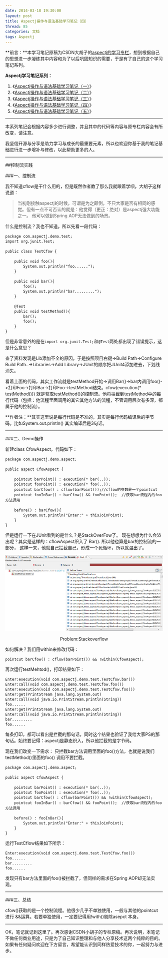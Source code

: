 ```yaml
---
date: 2014-03-18 19:30:00
layout: post
title: Aspectj操作与语法基础学习笔记（四）
thread: 85
categories: 文档
tags: Aspectj
---
```


**前言：**本学习笔记原稿为CSDN大胡子的[aspectj的学习专栏](http://my.csdn.net/zl3450341)，想到根据自己的思想进一步凝练其中内容和为了以后巩固知识的需要，于是有了自己的这个学习笔记系列。

**Aspectj学习笔记系列：**

1. 《[Aspectj操作与语法基础学习笔记（一）](http://hijiangtao.github.io/2014/03/18/AspectjStudyNode1/)》
2. 《[Aspectj操作与语法基础学习笔记（二）](http://hijiangtao.github.io/2014/03/18/AspectjStudyNode2/)》
3. 《[Aspectj操作与语法基础学习笔记（三）](http://hijiangtao.github.io/2014/03/18/AspectjStudyNode3/)》 
4. 《[Aspectj操作与语法基础学习笔记（四）](http://hijiangtao.github.io/2014/03/18/AspectjStudyNode4/)》
5. 《[Aspectj操作与语法基础学习笔记（五）](http://hijiangtao.github.io/2014/03/18/AspectjStudyNode5/)》

----

本系列笔记会根据内容多少进行调整，并且其中的代码等内容与原专栏内容会有所改变，请注意。

我坚信开源与分享是助力学习与成长的最重要元素，所以也欢迎你基于我的笔记基础进行进一步增补与修改，以此帮助更多的人。

----

##控制流实践

###一、控制流

我不知道cflow是干什么用的，但是既然作者教了那么我就跟着学呗。大胡子这样说道：

>当初刚接触aspectj的时候，可谓是为之颠倒，不只大家是否有相同的感觉。但有一点不可否认的就是：他觉得（更正：绝对）是aspectj强大功能之一。 他可以做到Spring AOP无法做到的场景。

什么是控制流？我也不知道。所以先看一段代码：

```
package com.aspectj.demo.test;
import org.junit.Test;

public class TestCfow {

	public void foo(){
		System.out.println("foo......");
	}
	
	public void bar(){
		foo();
		System.out.println("bar.........");
	}
	
	@Test
	public void testMethod(){
		bar();
		foo();
	}
}
```

但是非常意外的是在`import org.junit.Test;`和`@Test`两处都出现了错误提示，这是什么意思？

查了资料发现是Lib添加不全的原因，于是按照项目右键->Build Path->Configure Build Path..->Libraries->Add Library->JUnit的顺序把JUnit4添加进去，下划线消失。

看着上面的代码，其实工作流就是testMethod开始->调用Bar()->bar内调用foo()->打印Foo->打印Bar->打印Foo->testMethod结束。cfow(execution(* testMethod())) 就是获取testMethod()的控制流。他将拦截到testMethod中的每行代码（包括：他流程里面调用的其它其他方法的流程，不管调用层次有多深，都属于他的控制流）。

**作者注：**其实这里说是每行代码是不准的，其实是每行代码编译后的字节码。比如System.out.println() 其实编译后是3句话。

----

###二、Demo操作

新建class CfowAspect，代码如下：

```
package com.aspectj.demo.aspect;  
  
public aspect CfowAspect {
  
    pointcut barPoint() : execution(* bar(..));  
    pointcut fooPoint() : execution(* foo(..));  
    pointcut barCfow() : cflow(barPoint());//cflow的参数是一个pointcut  
    pointcut fooInBar() : barCfow() && fooPoint();  //获取bar流程内的foo方法调用  
      
    before() : barCfow(){  
        System.out.println("Enter:" + thisJoinPoint);  
    }
}
```

但是运行一下在JUnit看到的是什么？是StackOverFow了。 现在想想为什么会溢出呢？其实是这样的：cflowAspect织入了 Bar(). 所以他也算是bar的控制流的一部分， 这样一来，他就自己拦截自己，形成一个死循环，所以就溢出了。

![Stackoverflow](/assets/2014-03-18-Aspectj-Stackoverflow.png "Stackoverflow")
<center>Problem:Stackoverflow</center>

如何解决？我们用within来修改代码：

```
pointcut barCfow() : cflow(barPoint()) && !within(CfowAspect);  
```

再次运行testMehtod()，打印结果如下：

```
Enter:execution(void com.aspectj.demo.test.TestCfow.bar())
Enter:call(void com.aspectj.demo.test.TestCfow.foo())
Enter:execution(void com.aspectj.demo.test.TestCfow.foo())
Enter:get(PrintStream java.lang.System.out)
Enter:call(void java.io.PrintStream.println(String))
foo......
Enter:get(PrintStream java.lang.System.out)
Enter:call(void java.io.PrintStream.println(String))
bar.........
foo......
```

每条打印，都可以看出是拦截的那句话，同时这个结果也验证了我给大家PS的那句话。始终要记得：aspectj是静态织入，所以他拦截的是字节码。

现在我们改变一下需求：  只拦截bar方法调用里面的foo()方法，也就是说我们testMethod()里面的foo() 调用不要拦截。

```
package com.aspectj.demo.aspect;  
  
public aspect CfowAspect {
  
    pointcut barPoint() : execution(* bar(..));  
    pointcut fooPoint() : execution(* foo(..));  
    pointcut barCfow() : cflow(barPoint()) && !within(CfowAspect);  
    pointcut fooInBar() : barCfow() && fooPoint();  //获取bar流程内的foo方法调用  
      
    before() : fooInBar(){  
        System.out.println("Enter:" + thisJoinPoint);  
    }
}
```

运行TestCflow结果如下所示：

```
Enter:execution(void com.aspectj.demo.test.TestCfow.foo())
foo......
bar.........
foo......
```

发现只有bar方法里面的foo()被拦截了，但同样的需求在Spring AOP却无法实现。

----

###三、总结

cfow()获取的是一个控制流程。他很少几乎不单独使用，一般与其他的pointcut 进行 &&运算。若要单独使用，一定要记得用!with()剔除asepct 本身。

----

OK，笔记就记到这里了。再次感谢CSDN小胡子的专栏原稿。再次说明，本笔记不做任何商业用途，只是为了自己知识整理和与他人分享技术这两个纯粹的目的。如果有任何疑问欢迎在下方留言，希望能认识到同样热爱技术的你，一起努力与进步。